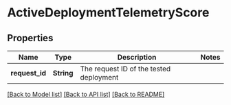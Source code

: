 # ActiveDeploymentTelemetryScore

## Properties

Name | Type | Description | Notes
------------ | ------------- | ------------- | -------------
**request_id** | **String** | The request ID of the tested deployment | 

[[Back to Model list]](../README.md#documentation-for-models) [[Back to API list]](../README.md#documentation-for-api-endpoints) [[Back to README]](../README.md)


